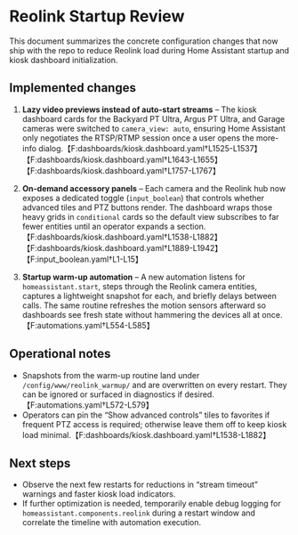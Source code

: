 # Reolink Startup Review

This document summarizes the concrete configuration changes that now ship with the repo to reduce Reolink load during Home Assistant startup and kiosk dashboard initialization.

## Implemented changes

1. **Lazy video previews instead of auto-start streams** – The kiosk dashboard cards for the Backyard PT Ultra, Argus PT Ultra, and Garage cameras were switched to `camera_view: auto`, ensuring Home Assistant only negotiates the RTSP/RTMP session once a user opens the more-info dialog.【F:dashboards/kiosk.dashboard.yaml†L1525-L1537】【F:dashboards/kiosk.dashboard.yaml†L1643-L1655】【F:dashboards/kiosk.dashboard.yaml†L1757-L1767】

2. **On-demand accessory panels** – Each camera and the Reolink hub now exposes a dedicated toggle (`input_boolean`) that controls whether advanced tiles and PTZ buttons render. The dashboard wraps those heavy grids in `conditional` cards so the default view subscribes to far fewer entities until an operator expands a section.【F:dashboards/kiosk.dashboard.yaml†L1538-L1882】【F:dashboards/kiosk.dashboard.yaml†L1889-L1942】【F:input_boolean.yaml†L1-L15】

3. **Startup warm-up automation** – A new automation listens for `homeassistant.start`, steps through the Reolink camera entities, captures a lightweight snapshot for each, and briefly delays between calls. The same routine refreshes the motion sensors afterward so dashboards see fresh state without hammering the devices all at once.【F:automations.yaml†L554-L585】

## Operational notes

- Snapshots from the warm-up routine land under `/config/www/reolink_warmup/` and are overwritten on every restart. They can be ignored or surfaced in diagnostics if desired.【F:automations.yaml†L572-L579】
- Operators can pin the “Show advanced controls” tiles to favorites if frequent PTZ access is required; otherwise leave them off to keep kiosk load minimal.【F:dashboards/kiosk.dashboard.yaml†L1538-L1882】

## Next steps

- Observe the next few restarts for reductions in “stream timeout” warnings and faster kiosk load indicators.
- If further optimization is needed, temporarily enable debug logging for `homeassistant.components.reolink` during a restart window and correlate the timeline with automation execution.
